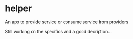 # helper
An app to provide service or consume service from providers

Still working on the specifics and a good decription...
